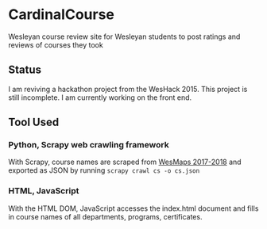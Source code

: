 # CardinalCourse

Wesleyan course review site for Wesleyan students to post ratings and reviews of courses they took

## Status
I am reviving a hackathon project from the WesHack 2015. This project is still incomplete. I am currently working on the front end.

## Tool Used

### Python, Scrapy web crawling framework

With Scrapy, course names are scraped from [WesMaps 2017-2018](https://iasext.wesleyan.edu/regprod/!wesmaps_page.html?term=1181) and exported as JSON by running
`scrapy crawl cs -o cs.json`

### HTML, JavaScript

With the HTML DOM, JavaScript accesses the index.html document and fills in course names of all departments, programs, certificates.
